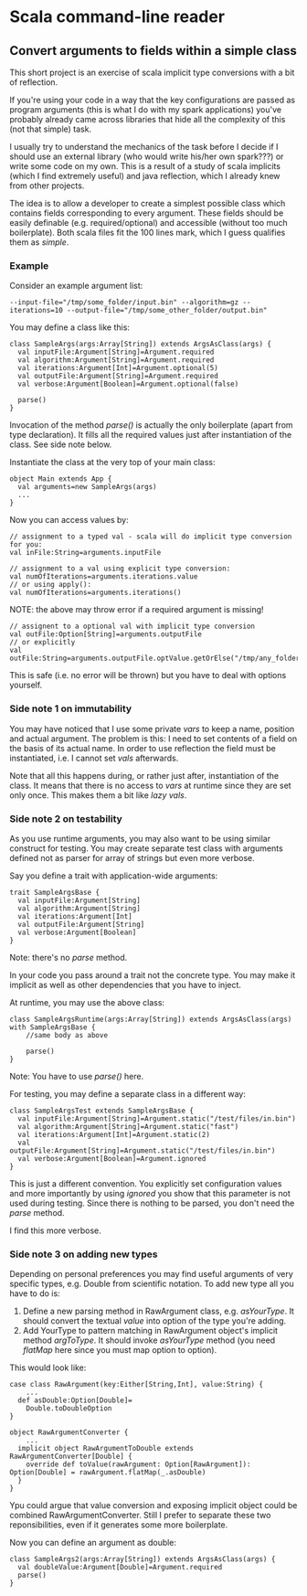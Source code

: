 # Scala command-line reader
## Convert arguments to fields within a simple class

This short project is an exercise of scala implicit type conversions with a bit of reflection.

If you're using your code in a way that the key configurations are passed as program arguments (this is what I do with my spark applications) 
you've probably already came across libraries that hide all the complexity of this (not that simple) task.

I usually try to understand the mechanics of the task before I decide if I should use an external library (who would write his/her own spark???) or write some code on my own.
This is a result of a study of scala implicits (which I find extremely useful) and java reflection, which I already knew from other projects.

The idea is to allow a developer to create a simplest possible class which contains fields corresponding to every argument. These fields should be easily 
definable (e.g. required/optional) and accessible (without too much boilerplate). Both scala files fit the 100 lines mark, which I guess qualifies them as _simple_.

### Example ###

Consider an example argument list:

    --input-file="/tmp/some_folder/input.bin" --algorithm=gz --iterations=10 --output-file="/tmp/some_other_folder/output.bin"
  
You may define a class like this:

    class SampleArgs(args:Array[String]) extends ArgsAsClass(args) {
      val inputFile:Argument[String]=Argument.required
      val algorithm:Argument[String]=Argument.required
      val iterations:Argument[Int]=Argument.optional(5)
      val outputFile:Argument[String]=Argument.required
      val verbose:Argument[Boolean]=Argument.optional(false)

      parse()
    }

Invocation of the method _parse()_ is actually the only boilerplate (apart from type declaration).
It fills all the required values just after instantiation of the class. See side note below.

Instantiate the class at the very top of your main class:

    object Main extends App {
      val arguments=new SampleArgs(args)
      ...
    }

Now you can access values by:

    // assignment to a typed val - scala will do implicit type conversion for you:
    val inFile:String=arguments.inputFile

    // assignment to a val using explicit type conversion:
    val numOfIterations=arguments.iterations.value
    // or using apply():
    val numOfIterations=arguments.iterations()

NOTE: the above may throw error if a required argument is missing!

    // assignent to a optional val with implicit type conversion
    val outFile:Option[String]=arguments.outputFile
    // or explicitly
    val outFile:String=arguments.outputFile.optValue.getOrElse("/tmp/any_folder/out.bin")
    
This is safe (i.e. no error will be thrown) but you have to deal with options yourself.

### Side note 1 on immutability ###

You may have noticed that I use some private _vars_ to keep a name, position and actual argument.
The problem is this: I need to set contents of a field on the basis of its actual name. In order
to use reflection the field must be instantiated, i.e. I cannot set _vals_ afterwards. 

Note that all this happens during, or rather just after, instantiation of the class. It means that
there is no access to _vars_ at runtime since they are set only once. This makes them a bit like _lazy vals_.

### Side note 2 on testability ###

As you use runtime arguments, you may also want to be using similar construct for testing.
You may create separate test class with arguments defined not as parser for array of strings
but even more verbose.

Say you define a trait with application-wide arguments:

    trait SampleArgsBase {
      val inputFile:Argument[String]
      val algorithm:Argument[String]
      val iterations:Argument[Int]
      val outputFile:Argument[String]
      val verbose:Argument[Boolean]
    }

Note: there's no _parse_ method.

In your code you pass around a trait not the concrete type. You may make it implicit 
as well as other dependencies that you have to inject. 

At runtime, you may use the above class:

    class SampleArgsRuntime(args:Array[String]) extends ArgsAsClass(args) with SampleArgsBase {
        //same body as above

        parse()
    }

Note: You have to use _parse()_ here.

For testing, you may define a separate class in a different way:

    class SampleArgsTest extends SampleArgsBase {
      val inputFile:Argument[String]=Argument.static("/test/files/in.bin")
      val algorithm:Argument[String]=Argument.static("fast")
      val iterations:Argument[Int]=Argument.static(2)
      val outputFile:Argument[String]=Argument.static("/test/files/in.bin")
      val verbose:Argument[Boolean]=Argument.ignored
    }

This is just a different convention. You explicitly set configuration values
and more importantly by using _ignored_ you show that this parameter is not 
used during testing. Since there is nothing to be parsed, you don't need the _parse_ method.

I find this more verbose.

### Side note 3 on adding new types ###

Depending on personal preferences you may find useful arguments of very specific types, e.g. Double from scientific notation. 
To add new type all you have to do is:
1. Define a new parsing method in RawArgument class, e.g. _asYourType_. It should convert the textual _value_ into option of the type you're adding. 
2. Add YourType to pattern matching in RawArgument object's implicit method _argToType_. It should invoke _asYourType_ method (you need _flatMap_ here since you must map option to option). 

This would look like:

    case class RawArgument(key:Either[String,Int], value:String) {
        ...
      def asDouble:Option[Double]=
        Double.toDoubleOption
    }

    object RawArgumentConverter {
        ...
      implicit object RawArgumentToDouble extends RawArgumentConverter[Double] {
        override def toValue(rawArgument: Option[RawArgument]): Option[Double] = rawArgument.flatMap(_.asDouble)
      }
    }

Ypu could argue that value conversion and exposing implicit object could 
be combined RawArgumentConverter. Still I prefer to separate these two reponsibilities, even 
if it generates some more boilerplate.

Now you can define an argument as double:

    class SampleArgs2(args:Array[String]) extends ArgsAsClass(args) {
      val doubleValue:Argument[Double]=Argument.required
      parse()
    }
